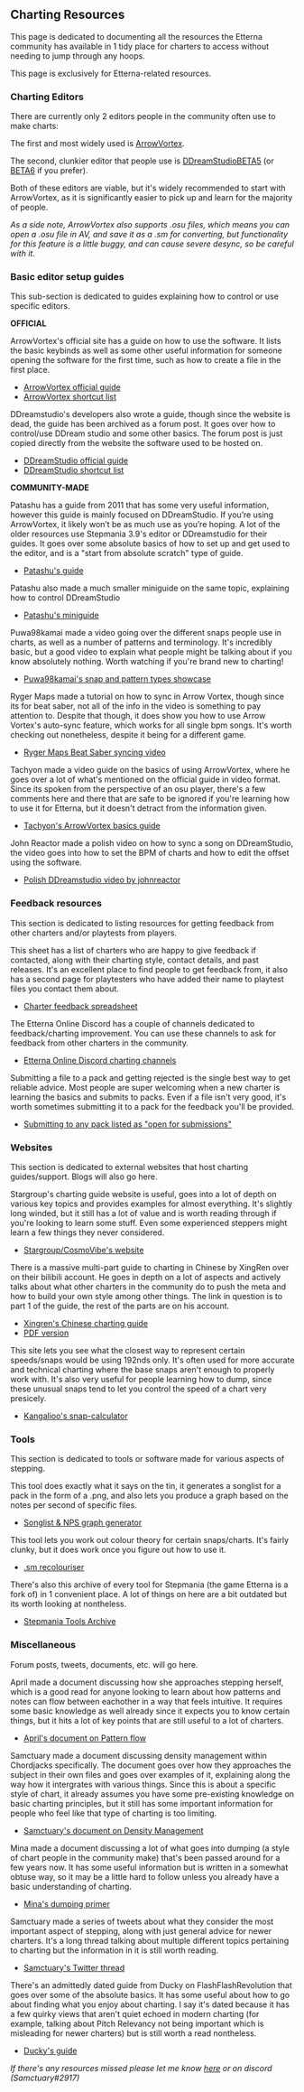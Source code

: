 ## Charting Resources

This page is dedicated to documenting all the resources the Etterna community has available in 1 tidy place for charters to access without needing to jump through any hoops.

This page is exclusively for Etterna-related resources.

### Charting Editors

There are currently only 2 editors people in the community often use to make charts:

The first and most widely used is [ArrowVortex](https://arrowvortex.ddrnl.com/).

The second, clunkier editor that people use is [DDreamStudioBETA5](https://www.mediafire.com/file/82al94e5ot6sfy2/ds200BETA5.zip/file) (or [BETA6](https://cdn.discordapp.com/attachments/208015789381386240/442747345768022025/DDream_Studio_beta_6.7z) if you prefer). 

Both of these editors are viable, but it's widely recommended to start with ArrowVortex, as it is significantly easier to pick up and learn for the majority of people.

_As a side note, ArrowVortex also supports .osu files, which means you can open a .osu file in AV, and save it as a .sm for converting, but functionality for this feature is a little buggy, and can cause severe desync, so be careful with it._

### Basic editor setup guides

This sub-section is dedicated to guides explaining how to control or use specific editors.

**OFFICIAL** 

ArrowVortex's official site has a guide on how to use the software. It lists the basic keybinds as well as some other useful information for someone opening the software for the first time, such as how to create a file in the first place.

- [ArrowVortex official guide](https://arrowvortex.ddrnl.com/guide.html)
- [ArrowVortex shortcut list](https://b.catgirlsare.sexy/eTvxZsDP-T1H.png)

DDreamstudio's developers also wrote a guide, though since the website is dead, the guide has been archived as a forum post. It goes over how to control/use DDream studio and some other basics. The forum post is just copied directly from the website the software used to be hosted on.

- [DDreamStudio official guide](http://www.flashflashrevolution.com/vbz/showthread.php?t=123423)
- [DDreamStudio shortcut list](https://b.catgirlsare.sexy/SAMI68n8gYtU.png)

**COMMUNITY-MADE**

Patashu has a guide from 2011 that has some very useful information, however this guide is mainly focused on DDreamStudio. If you’re using ArrowVortex, it likely won’t be as much use as you’re hoping. A lot of the older resources use Stepmania 3.9's editor or DDreamstudio for their guides. It goes over some absolute basics of how to set up and get used to the editor, and is a "start from absolute scratch" type of guide.

- [Patashu's guide](https://www.flashflashrevolution.com/vbz/showthread.php?t=116627)

Patashu also made a much smaller miniguide on the same topic, explaining how to control DDreamStudio

- [Patashu's miniguide](http://www.flashflashrevolution.com/vbz/showthread.php?t=118975)

Puwa98kamai made a video going over the different snaps people use in charts, as well as a number of patterns and terminology. It's incredibly basic, but a good video to explain what people might be talking about if you know absolutely nothing. Worth watching if you're brand new to charting!

- [Puwa98kamai's snap and pattern types showcase](https://www.youtube.com/watch?v=Jgz8-UKv8NE)

Ryger Maps made a tutorial on how to sync in Arrow Vortex, though since its for beat saber, not all of the info in the video is something to pay attention to. Despite that though, it does show you how to use Arrow Vortex's auto-sync feature, which works for all single bpm songs. It's worth checking out nonetheless, despite it being for a different game.

- [Ryger Maps Beat Saber syncing video](https://www.youtube.com/watch?v=Z49UKFefu5c)

Tachyon made a video guide on the basics of using ArrowVortex, where he goes over a lot of what's mentioned on the official guide in video format. Since its spoken from the perspective of an osu player, there's a few comments here and there that are safe to be ignored if you're learning how to use it for Etterna, but it doesn't detract from the information given.

- [Tachyon's ArrowVortex basics guide](https://www.youtube.com/watch?v=hFO6IjzuOQM)

John Reactor made a polish video on how to sync a song on DDreamStudio, the video goes into how to set the BPM of charts and how to edit the offset using the software.

- [Polish DDreamstudio video by johnreactor](https://youtu.be/_M0ooUWY5dc)

### Feedback resources

This section is dedicated to listing resources for getting feedback from other charters and/or playtests from players.

This sheet has a list of charters who are happy to give feedback if contacted, along with their charting style, contact details, and past releases. It's an excellent place to find people to get feedback from, it also has a second page for playtesters who have added their name to playtest files you contact them about.

- [Charter feedback spreadsheet](https://docs.google.com/spreadsheets/d/1LYgXm9m_QFd2sLkHvZoZ4X6TcOG_sTw1nxviJLegNIk/edit?usp=sharing)

The Etterna Online Discord has a couple of channels dedicated to feedback/charting improvement. You can use these channels to ask for feedback from other charters in the community.

- [Etterna Online Discord charting channels](https://discord.gg/etternaonline)

Submitting a file to a pack and getting rejected is the single best way to get reliable advice. Most people are super welcoming when a new charter is learning the basics and submits to packs. Even if a file isn't very good, it's worth sometimes submitting it to a pack for the feedback you'll be provided.

- [Submitting to any pack listed as "open for submissions"](https://paq.notion.site/b0ed3e08b6c04bcaa438bd0919a389ea)

### Websites

This section is dedicated to external websites that host charting guides/support. Blogs will also go here.

Stargroup's charting guide website is useful, goes into a lot of depth on various key topics and provides examples for almost everything. It's slightly long winded, but it still has a lot of value and is worth reading through if you're looking to learn some stuff. Even some experienced steppers might learn a few things they never considered.

- [Stargroup/CosmoVibe's website](
http://www.cosmovibe.com/ncguide/)
 
There is a massive multi-part guide to charting in Chinese by XingRen over on their bilibili account. He goes in depth on a lot of aspects and actively talks about what other charters in the community do to push the meta and how to build your own style among other things. The link in question is to part 1 of the guide, the rest of the parts are on his account.

- [Xingren's Chinese charting guide](https://www.bilibili.com/read/cv12822939?spm_id_from=333.999.0.0) 
- [PDF version](https://b.catgirlsare.sexy/zMVw9QzJnkr7.pdf)

This site lets you see what the closest way to represent certain speeds/snaps would be using 192nds only. It's often used for more accurate and technical charting where the base snaps aren't enough to properly work with. It's also very useful for people learning how to dump, since these unusual snaps tend to let you control the speed of a chart very presicely.

- [Kangalioo's snap-calculator](https://kangalioo.github.io/stepmania-snaps/)

### Tools

This section is dedicated to tools or software made for various aspects of stepping.

This tool does exactly what it says on the tin, it generates a songlist for a pack in the form of a .png, and also lets you produce a graph based on the notes per second of specific files.

- [Songlist & NPS graph generator](https://cdn.discordapp.com/attachments/208015789381386240/848245041981816842/Graph_And_Songlist_Generator_Tools.zip)

This tool lets you work out colour theory for certain snaps/charts. It's fairly clunky, but it does work once you figure out how to use it.

- [.sm recolouriser](https://mzrg.com/stepmania/draw/awesome.html)

There's also this archive of every tool for Stepmania (the game Etterna is a fork of) in 1 convenient place. A lot of things on here are a bit outdated but its worth looking at nontheless.

- [Stepmania Tools Archive](https://josevarela.xyz/SMArchive/Tools/index.html )

### Miscellaneous

Forum posts, tweets, documents, etc. will go here.

April made a document discussing how she approaches stepping herself, which is a good read for anyone looking to learn about how patterns and notes can flow between eachother in a way that feels intuitive. It requires some basic knowledge as well already since it expects you to know certain things, but it hits a lot of key points that are still useful to a lot of charters.

- [April's document on Pattern flow](https://docs.google.com/document/d/1zdAM1O2seIhjRB48sjgqIlnwWdMrpVnCtgCoIQSUo3A/edit)

Samctuary made a document discussing density management within Chordjacks specifically. The document goes over how they approaches the subject in their own files and goes over examples of it, explaining along the way how it intergrates with various things. Since this is about a specific style of chart, it already assumes you have some pre-existing knowledge on basic charting principles, but it still has some important information for people who feel like that type of charting is too limiting.

- [Samctuary's document on Density Management](https://docs.google.com/document/d/1ZU42L2ZeZCTWz6lMtRtv1uDobSFPv5GBWax2bNSL0Bc/edit?usp=sharing)

Mina made a document discussing a lot of what goes into dumping (a style of chart people in the community make) that's been passed around for a few years now. It has some useful information but is written in a somewhat obtuse way, so it may be a little hard to follow unless you already have a basic understanding of charting.

- [Mina's dumping primer](https://docs.google.com/document/d/1WyiZY0tGwoCbwYaBC5O3LyeH3Nc-V2huF22ZLa1kYyA/edit)

Samctuary made a series of tweets about what they consider the most important aspect of stepping, along with just general advice for newer charters. It's a long thread talking about multiple different topics pertaining to charting but the information in it is still worth reading.

- [Samctuary's Twitter thread](https://twitter.com/Martzi__/status/1446482914477232129)

There's an admittedly dated guide from Ducky on FlashFlashRevolution that goes over some of the absolute basics. It has some useful about how to go about finding what you enjoy about charting. I say it's dated because it has a few quirky views that aren't quiet echoed in modern charting (for example, talking about Pitch Relevancy not being important which is misleading for newer charters) but is still worth a read nontheless.

- [Ducky's guide](https://www.flashflashrevolution.com/vbz/showthread.php?t=82080)





_If there's any resources missed please let me know [here](https://twitter.com/Martzi__) or on discord (Samctuary#2917)_
